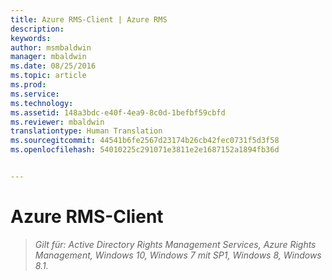 ```yaml
---
title: Azure RMS-Client | Azure RMS
description: 
keywords: 
author: msmbaldwin
manager: mbaldwin
ms.date: 08/25/2016
ms.topic: article
ms.prod: 
ms.service: 
ms.technology: 
ms.assetid: 148a3bdc-e40f-4ea9-8c0d-1befbf59cbfd
ms.reviewer: mbaldwin
translationtype: Human Translation
ms.sourcegitcommit: 44541b6fe2567d23174b26cb42fec0731f5d3f58
ms.openlocfilehash: 54010225c291071e3811e2e1687152a1894fb36d


---
```


# Azure RMS-Client

>*Gilt für: Active Directory Rights Management Services, Azure Rights Management, Windows 10, Windows 7 mit SP1, Windows 8, Windows 8.1.*




<!--HONumber=Aug16_HO4-->


